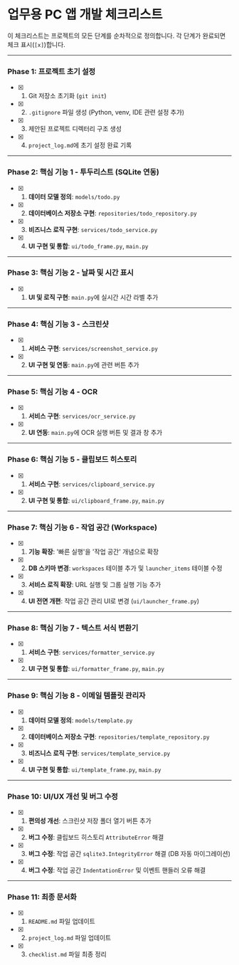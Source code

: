 # 업무용 PC 앱 개발 체크리스트

이 체크리스트는 프로젝트의 모든 단계를 순차적으로 정의합니다. 각 단계가 완료되면 체크 표시(`[x]`)합니다.

---

### **Phase 1: 프로젝트 초기 설정**

- [x] 1. Git 저장소 초기화 (`git init`)
- [x] 2. `.gitignore` 파일 생성 (Python, venv, IDE 관련 설정 추가)
- [x] 3. 제안된 프로젝트 디렉터리 구조 생성
- [x] 4. `project_log.md`에 초기 설정 완료 기록

---

### **Phase 2: 핵심 기능 1 - 투두리스트 (SQLite 연동)**

- [x] 1. **데이터 모델 정의**: `models/todo.py`
- [x] 2. **데이터베이스 저장소 구현**: `repositories/todo_repository.py`
- [x] 3. **비즈니스 로직 구현**: `services/todo_service.py`
- [x] 4. **UI 구현 및 통합**: `ui/todo_frame.py`, `main.py`

---

### **Phase 3: 핵심 기능 2 - 날짜 및 시간 표시**

- [x] 1. **UI 및 로직 구현**: `main.py`에 실시간 시간 라벨 추가

---

### **Phase 4: 핵심 기능 3 - 스크린샷**

- [x] 1. **서비스 구현**: `services/screenshot_service.py`
- [x] 2. **UI 구현 및 연동**: `main.py`에 관련 버튼 추가

---

### **Phase 5: 핵심 기능 4 - OCR**

- [x] 1. **서비스 구현**: `services/ocr_service.py`
- [x] 2. **UI 연동**: `main.py`에 OCR 실행 버튼 및 결과 창 추가

---

### **Phase 6: 핵심 기능 5 - 클립보드 히스토리**

- [x] 1. **서비스 구현**: `services/clipboard_service.py`
- [x] 2. **UI 구현 및 통합**: `ui/clipboard_frame.py`, `main.py`

---

### **Phase 7: 핵심 기능 6 - 작업 공간 (Workspace)**

- [x] 1. **기능 확장**: '빠른 실행'을 '작업 공간' 개념으로 확장
- [x] 2. **DB 스키마 변경**: `workspaces` 테이블 추가 및 `launcher_items` 테이블 수정
- [x] 3. **서비스 로직 확장**: URL 실행 및 그룹 실행 기능 추가
- [x] 4. **UI 전면 개편**: 작업 공간 관리 UI로 변경 (`ui/launcher_frame.py`)

---

### **Phase 8: 핵심 기능 7 - 텍스트 서식 변환기**

- [x] 1. **서비스 구현**: `services/formatter_service.py`
- [x] 2. **UI 구현 및 통합**: `ui/formatter_frame.py`, `main.py`

---

### **Phase 9: 핵심 기능 8 - 이메일 템플릿 관리자**

- [x] 1. **데이터 모델 정의**: `models/template.py`
- [x] 2. **데이터베이스 저장소 구현**: `repositories/template_repository.py`
- [x] 3. **비즈니스 로직 구현**: `services/template_service.py`
- [x] 4. **UI 구현 및 통합**: `ui/template_frame.py`, `main.py`

---

### **Phase 10: UI/UX 개선 및 버그 수정**

- [x] 1. **편의성 개선**: 스크린샷 저장 폴더 열기 버튼 추가
- [x] 2. **버그 수정**: 클립보드 히스토리 `AttributeError` 해결
- [x] 3. **버그 수정**: 작업 공간 `sqlite3.IntegrityError` 해결 (DB 자동 마이그레이션)
- [x] 4. **버그 수정**: 작업 공간 `IndentationError` 및 이벤트 핸들러 오류 해결

---

### **Phase 11: 최종 문서화**

- [x] 1. `README.md` 파일 업데이트
- [x] 2. `project_log.md` 파일 업데이트
- [x] 3. `checklist.md` 파일 최종 정리